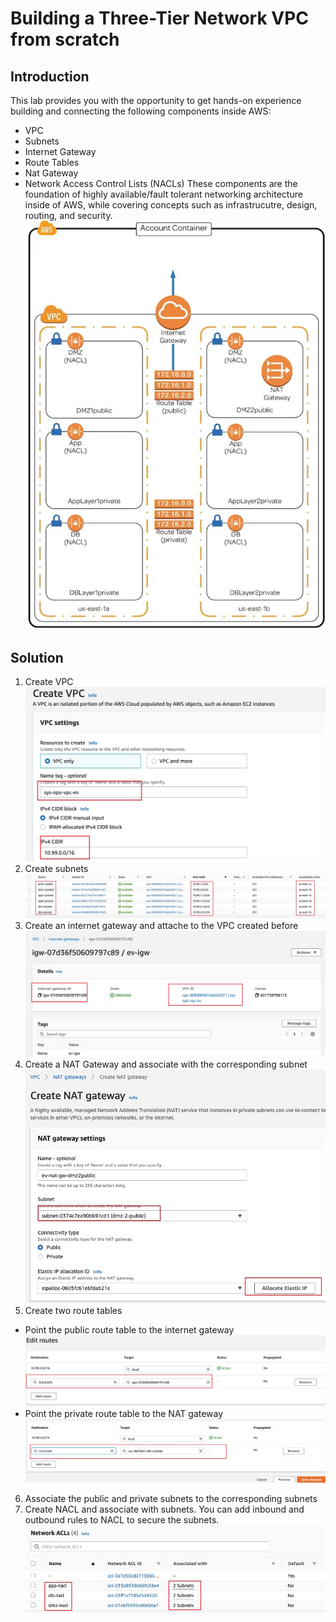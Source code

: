 # Building a Three-Tier Network VPC from scratch
## Introduction
This lab provides you with the opportunity to get hands-on experience building and connecting the following components inside AWS:

- VPC
- Subnets
- Internet Gateway
- Route Tables
- Nat Gateway
- Network Access Control Lists (NACLs)
These components are the foundation of highly available/fault tolerant networking architecture inside of AWS, while covering concepts such as infrastrucutre, design, routing, and security.
![img](./img/lab-diagram.jpg)

## Solution
1. Create VPC
![img](./img/create-vpc.jpg)
2. Create subnets
![img](./img/subnets.jpg)
3. Create an internet gateway and attache to the VPC created before
![img](./img/igw.jpg)
4. Create a NAT Gateway and associate with the corresponding subnet
![img](./img/nat-gw.jpg)
5. Create two route tables
* Point the public route table to the internet gateway
![img](./img/public-rt.jpg)
* Point the private route table to the NAT gateway
![img](./img/private-rt.jpg)
6. Associate the public and private subnets to the corresponding subnets
7. Create NACL and associate with subnets. You can add inbound and outbound rules to NACL to secure the subnets.
![img](./img/nacl.jpg)

